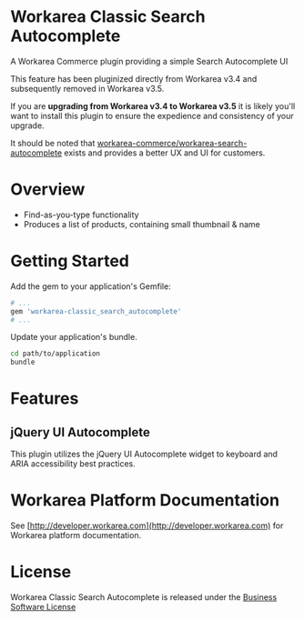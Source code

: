 # Workarea Classic Search Autocomplete

A Workarea Commerce plugin providing a simple Search Autocomplete UI

This feature has been pluginized directly from Workarea v3.4 and subsequently removed in Workarea v3.5. 

If you are __upgrading from Workarea v3.4 to Workarea v3.5__ it is likely you'll want to install this plugin to ensure the expedience and consistency of your upgrade. 

It should be noted that [workarea-commerce/workarea-search-autocomplete](https://github.com/workarea-commerce/workarea-search-autocomplete) exists and provides a better UX and UI for customers.

# Overview

* Find-as-you-type functionality
* Produces a list of products, containing small thumbnail & name

# Getting Started

Add the gem to your application's Gemfile:

```ruby
# ...
gem 'workarea-classic_search_autocomplete'
# ...
```

Update your application's bundle.

```bash
cd path/to/application
bundle
```

# Features

## jQuery UI Autocomplete

This plugin utilizes the jQuery UI Autocomplete widget to keyboard and ARIA accessibility best practices. 

# Workarea Platform Documentation

See [http://developer.workarea.com](http://developer.workarea.com) for Workarea platform documentation.

# License

Workarea Classic Search Autocomplete is released under the [Business Software License](LICENSE)
